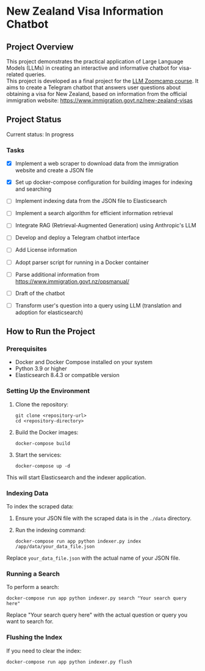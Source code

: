 # New Zealand Visa Information Chatbot

## Project Overview

This project demonstrates the practical application of Large Language Models (LLMs) in creating an interactive and informative chatbot for visa-related queries.  
This project is developed as a final project for the [LLM Zoomcamp course](https://github.com/DataTalksClub/llm-zoomcamp/). It aims to create a Telegram chatbot that answers user questions about obtaining a visa for New Zealand, based on information from the official immigration website: https://www.immigration.govt.nz/new-zealand-visas


## Project Status

Current status: In progress

### Tasks
- [x] Implement a web scraper to download data from the immigration website and create a JSON file
- [x] Set up docker-compose configuration for building images for indexing and searching
- [ ] Implement indexing data from the JSON file to Elasticsearch
- [ ] Implement a search algorithm for efficient information retrieval
- [ ] Integrate RAG (Retrieval-Augmented Generation) using Anthropic's LLM
- [ ] Develop and deploy a Telegram chatbot interface
- [ ] Add License information
- [ ] Adopt parser script for running in a Docker container
- [ ] Parse additional information from https://www.immigration.govt.nz/opsmanual/
- [ ] Draft of the chatbot
- [ ] Transform user's question into a query using LLM (translation and adoption for elasticsearch)


## How to Run the Project

### Prerequisites

- Docker and Docker Compose installed on your system
- Python 3.9 or higher
- Elasticsearch 8.4.3 or compatible version

### Setting Up the Environment

1. Clone the repository:
   ```
   git clone <repository-url>
   cd <repository-directory>
   ```

2. Build the Docker images:
   ```
   docker-compose build
   ```

3. Start the services:
   ```
   docker-compose up -d
   ```

This will start Elasticsearch and the indexer application.

### Indexing Data

To index the scraped data:

1. Ensure your JSON file with the scraped data is in the `./data` directory.

2. Run the indexing command:
   ```
   docker-compose run app python indexer.py index /app/data/your_data_file.json
   ```

Replace `your_data_file.json` with the actual name of your JSON file.

### Running a Search

To perform a search:

```
docker-compose run app python indexer.py search "Your search query here"
```

Replace "Your search query here" with the actual question or query you want to search for.

### Flushing the Index

If you need to clear the index:

```
docker-compose run app python indexer.py flush
```
